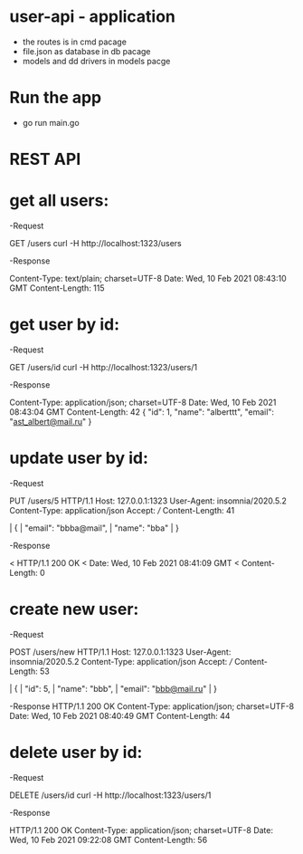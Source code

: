 # user-api - application
- the routes is in cmd pacage
- file.json as database in db pacage
- models and dd drivers in models pacge
# Run the app
- go run main.go   

# REST API

# get all users:
-Request

 GET /users
 curl -H  http://localhost:1323/users

-Response

Content-Type: text/plain; charset=UTF-8
Date: Wed, 10 Feb 2021 08:43:10 GMT
Content-Length: 115
 
# get user by id:

-Request

 GET /users/id 
 curl -H  http://localhost:1323/users/1

-Response

Content-Type: application/json; charset=UTF-8
Date: Wed, 10 Feb 2021 08:43:04 GMT
Content-Length: 42
{
  "id": 1,
  "name": "alberttt",
  "email": "ast_albert@mail.ru"
}
 
# update user by id:

-Request

 PUT /users/5 HTTP/1.1
 Host: 127.0.0.1:1323
 User-Agent: insomnia/2020.5.2
 Content-Type: application/json
 Accept: */*
 Content-Length: 41

| {
| 	"email": "bbba@mail",
| 	"name": "bba"
| }

-Response

< HTTP/1.1 200 OK
< Date: Wed, 10 Feb 2021 08:41:09 GMT
< Content-Length: 0
  
# create new user:

-Request

 POST /users/new HTTP/1.1
 Host: 127.0.0.1:1323
 User-Agent: insomnia/2020.5.2
 Content-Type: application/json
 Accept: */*
 Content-Length: 53

| {
| 	"id": 5,
| 	"name": "bbb",
| 	"email": "bbb@mail.ru"
| }

-Response
 HTTP/1.1 200 OK
 Content-Type: application/json; charset=UTF-8
 Date: Wed, 10 Feb 2021 08:40:49 GMT
 Content-Length: 44
  
# delete user by id:

-Request

DELETE /users/id
curl -H  http://localhost:1323/users/1

-Response

 HTTP/1.1 200 OK
 Content-Type: application/json; charset=UTF-8
 Date: Wed, 10 Feb 2021 09:22:08 GMT
 Content-Length: 56

